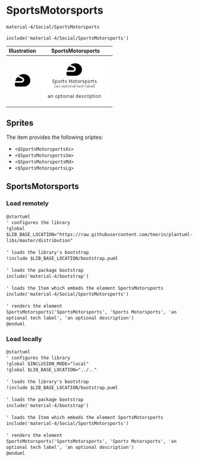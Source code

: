 # SportsMotorsports


```text
material-4/Social/SportsMotorsports
```

```text
include('material-4/Social/SportsMotorsports')
```



| Illustration | SportsMotorsports |
| :---: | :---: |
| ![illustration for Illustration](../../material-4/Social/SportsMotorsports.png) | ![illustration for SportsMotorsports](../../material-4/Social/SportsMotorsports.Local.png) |



## Sprites
The item provides the following sriptes:

- `<$SportsMotorsportsXs>`
- `<$SportsMotorsportsSm>`
- `<$SportsMotorsportsMd>`
- `<$SportsMotorsportsLg>`





## SportsMotorsports

### Load remotely
```plantuml
@startuml
' configures the library
!global $LIB_BASE_LOCATION="https://raw.githubusercontent.com/tmorin/plantuml-libs/master/distribution"

' loads the library's bootstrap
!include $LIB_BASE_LOCATION/bootstrap.puml

' loads the package bootstrap
include('material-4/bootstrap')

' loads the Item which embeds the element SportsMotorsports
include('material-4/Social/SportsMotorsports')

' renders the element
SportsMotorsports('SportsMotorsports', 'Sports Motorsports', 'an optional tech label', 'an optional description')
@enduml
```

### Load locally
```plantuml
@startuml
' configures the library
!global $INCLUSION_MODE="local"
!global $LIB_BASE_LOCATION="../.."

' loads the library's bootstrap
!include $LIB_BASE_LOCATION/bootstrap.puml

' loads the package bootstrap
include('material-4/bootstrap')

' loads the Item which embeds the element SportsMotorsports
include('material-4/Social/SportsMotorsports')

' renders the element
SportsMotorsports('SportsMotorsports', 'Sports Motorsports', 'an optional tech label', 'an optional description')
@enduml
```

